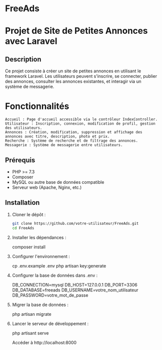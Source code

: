 # FreeAds

# Projet de Site de Petites Annonces avec Laravel

## Description
Ce projet consiste à créer un site de petites annonces en utilisant le framework Laravel. Les utilisateurs peuvent s'inscrire, se connecter, publier des annonces, consulter les annonces existantes, et interagir via un système de messagerie.

# Fonctionnalités

    Accueil : Page d'accueil accessible via le contrôleur IndexController.
    Utilisateur : Inscription, connexion, modification de profil, gestion des utilisateurs.
    Annonces : Création, modification, suppression et affichage des annonces avec titre, description, photo et prix.
    Recherche : Système de recherche et de filtrage des annonces.
    Messagerie : Système de messagerie entre utilisateurs.

## Prérequis
- PHP >= 7.3
- Composer
- MySQL ou autre base de données compatible
- Serveur web (Apache, Nginx, etc.)

## Installation
1. Cloner le dépôt :
   ```bash
   git clone https://github.com/votre-utilisateur/FreeAds.git
   cd FreeAds

2. Installer les dépendances :
 
    composer install

3. Configurer l'environnement :
   
   cp .env.example .env
   php artisan key:generate

4. Configurer la base de données dans .env :

    DB_CONNECTION=mysql
    DB_HOST=127.0.0.1
    DB_PORT=3306
    DB_DATABASE=freeads
    DB_USERNAME=votre_nom_utilisateur
    DB_PASSWORD=votre_mot_de_passe

5. Migrer la base de données :

    php artisan migrate

6. Lancer le serveur de développement :

   php artisant serve

   Accéder à http://localhost:8000

